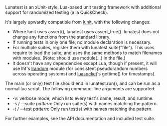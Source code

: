 Lunatest is an xUnit-style, Lua-based unit testing framework with
additional support for randomized testing (a la QuickCheck).

It's largely upwardly compatible from [lunit][], with the following changes:

* Where lunit uses assert(), lunatest uses assert_true(). lunatest does
  not change any functions from the standard library.
* If running tests in only one file, no module declaration is necessary.
* For multiple suites, register them with lunatest.suite("file").
  This uses require to load the suite, and uses the same methods to
  match filenames with modules. (Note: should use module(...) in the file.)
* It doesn't have any dependencies except Lua, though if present, it
  will use lhf's [lrandom][] module (for consistent pseudorandom numbers
  across operating systems) and [luasocket][]'s gettime() for timestamps).

The main (or only) test file should end in lunatest.run(), and can be
run as a normal lua script. The following command-line arguments are
supported:

* -v: verbose mode, which lists every test's name, result, and runtime.
* -s / --suite *pattern*: Only run suite(s) with names matching the pattern.
* -t / --test *pattern*: Only run test(s) with names matching the pattern.

[lunit]: http://www.nessie.de/mroth/lunit/
[lrandom]: http://www.tecgraf.puc-rio.br/~lhf/ftp/lua/#lrandom
[luasocket]: http://luaforge.net/projects/luasocket/

For further examples, see the API documentation and included test suite.
